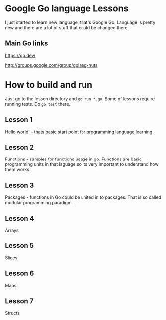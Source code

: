 Google Go language Lessons
=====

I just started to learn new language, that's Google Go.
Language is pretty new and there are a lot of stuff that could be changed there.

Main Go links
---

https://go.dev/

http://groups.google.com/group/golang-nuts

How to build and run
===

Just go to the lesson directory and ```go run *.go```. Some of lessons require running tests. Do ```go test``` there.

Lesson 1
---

Hello world! - thats basic start point for programming language learning.

Lesson 2
---

Functions - samples for functions usage in go. Functions are basic programming units
in that laguage so its very important to understand how them works.

Lesson 3
---

Packages - functions in Go could be united in to packages. That is so called modular
programming paradigm.

Lesson 4
---

Arrays

Lesson 5
---

Slices

Lesson 6
---

Maps

Lesson 7
---

Structs

